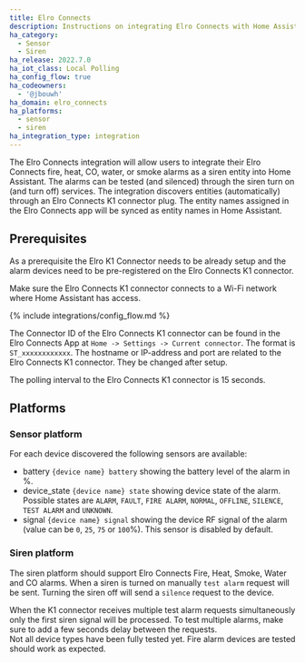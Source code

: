 ```yaml
---
title: Elro Connects
description: Instructions on integrating Elro Connects with Home Assistant.
ha_category:
  - Sensor
  - Siren
ha_release: 2022.7.0
ha_iot_class: Local Polling
ha_config_flow: true
ha_codeowners:
  - '@jbouwh'
ha_domain: elro_connects
ha_platforms:
  - sensor
  - siren
ha_integration_type: integration
---
```


The Elro Connects integration will allow users to integrate their Elro Connects fire, heat, CO, water, or smoke alarms as a siren entity into Home Assistant. The alarms can be tested (and silenced) through the siren turn on (and turn off) services. The integration discovers entities (automatically) through an Elro Connects K1 connector plug. The entity names assigned in the Elro Connects app will be synced as entity names in Home Assistant.

## Prerequisites

As a prerequisite the Elro K1 Connector needs to be already setup and the alarm devices need to be pre-registered on the Elro Connects K1 connector.

Make sure the Elro Connects K1 connector connects to a Wi-Fi network where Home Assistant has access.

{% include integrations/config_flow.md %}

The Connector ID of the Elro Connects K1 connector can be found in the Elro Connects App at `Home -> Settings -> Current connector`. The format is `ST_xxxxxxxxxxxx`. The hostname or IP-address and port are related to the Elro Connects K1 connector. They be changed after setup.

<div class='note info'>
The polling interval to the Elro Connects K1 connector is 15 seconds.
</div>

## Platforms

### Sensor platform

For each device discovered the following sensors are available:

- battery `{device name} battery` showing the battery level of the alarm in %.
- device_state `{device name} state` showing device state of the alarm. Possible states are `ALARM`, `FAULT`, `FIRE ALARM`, `NORMAL`, `OFFLINE`, `SILENCE`, `TEST ALARM` and `UNKNOWN`.
- signal `{device name} signal` showing the device RF signal of the alarm (value can be `0`, `25`, `75` or `100`%). This sensor is disabled by default.

### Siren platform

The siren platform should support Elro Connects Fire, Heat, Smoke, Water and CO alarms.
When a siren is turned on manually `test alarm` request will be sent. Turning the siren off will send a `silence` request to the device.

<div class='note info'>
When the K1 connector receives multiple test alarm requests simultaneously only the first siren signal will be processed. To test multiple alarms, make sure to add a few seconds delay between the requests.
</div>

<div class='note warning'>
Not all device types have been fully tested yet. Fire alarm devices are tested should work as expected.
</div>
